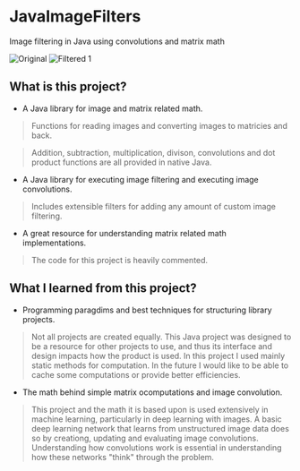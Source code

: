 # JavaImageFilters
Image filtering in Java using convolutions and matrix math

![Original](https://i.ibb.co/d0Q3TpR/nut.jpg)
![Filtered 1](https://i.ibb.co/tZFktQk/nut3.png)

## What is this project?
- A Java library for image and matrix related math.
> Functions for reading images and converting images to matricies and back.

> Addition, subtraction, multiplication, divison, convolutions and dot product functions are all provided in native Java.

- A Java library for executing image filtering and executing image convolutions.
> Includes extensible filters for adding any amount of custom image filtering.
- A great resource for understanding matrix related math implementations.
> The code for this project is heavily commented.

## What I learned from this project?
- Programming paragdims and best techniques for structuring library projects.
> Not all projects are created equally. This Java project was designed to be a resource for other projects to use, and thus its interface and design impacts how the product is used. In this project I used mainly static methods for computation. In the future I would like to be able to cache some computations or provide better efficiencies.
- The math behind simple matrix ocomputations and image convolution.
> This project and the math it is based upon is used extensively in machine learning, particularly in deep learning with images. A basic deep learning network that learns from unstructured image data does so by creationg, updating and evaluating image convolutions. Understanding how convolutions work is essential in understanding how these networks "think" through the problem.
